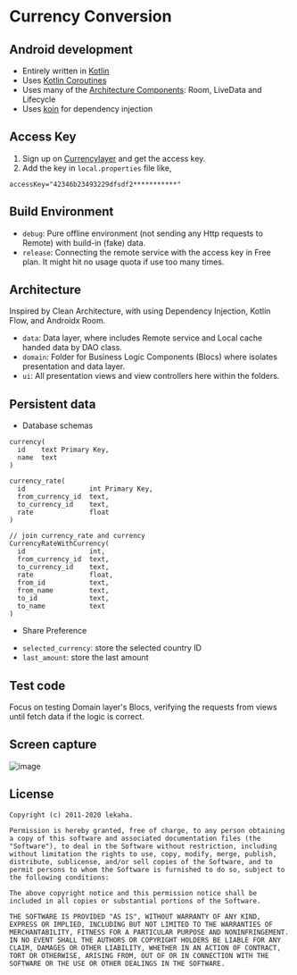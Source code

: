 # Currency Conversion

## Android development

 * Entirely written in [Kotlin](https://kotlinlang.org/)
 * Uses [Kotlin Coroutines](https://kotlinlang.org/docs/reference/coroutines/coroutines-guide.html)
 * Uses many of the [Architecture Components](https://developer.android.com/topic/libraries/architecture/): Room, LiveData and Lifecycle
 * Uses [koin](https://insert-koin.io/) for dependency injection
 
## Access Key
 
1. Sign up on [Currencylayer](https://currencylayer.com/) and get the access key.
2. Add the key in `local.properties` file like,
```
accessKey="42346b23493229dfsdf2***********"
```

## Build Environment

 * `debug`: Pure offline environment (not sending any Http requests to Remote) with build-in (fake) data.
 * `release`: Connecting the remote service with the access key in Free plan. It might hit no usage quota if use too many times.

## Architecture

Inspired by Clean Architecture, with using Dependency Injection, Kotlin Flow, and Androidx Room. 
 * `data`: Data layer, where includes Remote service and Local cache handed data by DAO class.
 * `domain`: Folder for Business Logic Components (Blocs) where isolates presentation and data layer.
 * `ui`: All presentation views and view controllers here within the folders.
 
## Persistent data

 * Database schemas

```
currency(
  id    text Primary Key,
  name  text 
)

currency_rate(
  id                int Primary Key,
  from_currency_id  text,
  to_currency_id    text,
  rate              float 
)

// join currency_rate and currency
CurrencyRateWithCurrency(
  id                int,
  from_currency_id  text,
  to_currency_id    text,
  rate              float,
  from_id           text,
  from_name         text,
  to_id             text,
  to_name           text 
)
```

 * Share Preference
 - `selected_currency`: store the selected country ID
 - `last_amount`: store the last amount

 
 
## Test code

Focus on testing Domain layer's Blocs, verifying the requests from views until fetch data if the logic is correct.

## Screen capture

![image](assets/screencapture.gif)

License
-------
```
Copyright (c) 2011-2020 lekaha.

Permission is hereby granted, free of charge, to any person obtaining a copy of this software and associated documentation files (the "Software"), to deal in the Software without restriction, including without limitation the rights to use, copy, modify, merge, publish, distribute, sublicense, and/or sell copies of the Software, and to permit persons to whom the Software is furnished to do so, subject to the following conditions:

The above copyright notice and this permission notice shall be included in all copies or substantial portions of the Software.

THE SOFTWARE IS PROVIDED "AS IS", WITHOUT WARRANTY OF ANY KIND, EXPRESS OR IMPLIED, INCLUDING BUT NOT LIMITED TO THE WARRANTIES OF MERCHANTABILITY, FITNESS FOR A PARTICULAR PURPOSE AND NONINFRINGEMENT. IN NO EVENT SHALL THE AUTHORS OR COPYRIGHT HOLDERS BE LIABLE FOR ANY CLAIM, DAMAGES OR OTHER LIABILITY, WHETHER IN AN ACTION OF CONTRACT, TORT OR OTHERWISE, ARISING FROM, OUT OF OR IN CONNECTION WITH THE SOFTWARE OR THE USE OR OTHER DEALINGS IN THE SOFTWARE.
```